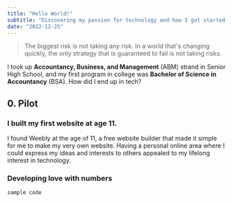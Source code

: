 ```yaml
---
title: "Hello World!"
subtitle: "Discovering my passion for technology and how I got started."
date: "2022-12-25"
---
```


> The biggest risk is not taking any risk. In a world that's changing quickly, the only strategy that is guaranteed to fail is not taking risks.

I took up **Accountancy, Business, and Management** (ABM) strand in Senior High School, and my first program in college was **Bachelor of Science in Accountancy** (BSA). How did I end up in tech?

## 0. Pilot

### I built my first website at age 11.

I found Weebly at the age of 11, a free website builder that made it simple for me to make my very own website. Having a personal online area where I could express my ideas and interests to others appealed to my lifelong interest in technology.

### Developing love with numbers



```python
sample code
```
